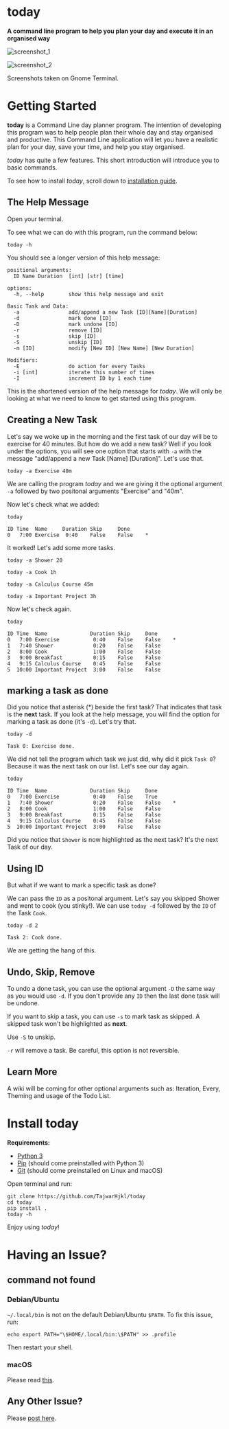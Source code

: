 # today

**A command line program to help you plan your day and execute it in an organised way**

![screenshot_1](screenshots/screenshot_1.png)

![screenshot_2](screenshots/screenshot_2.png)

Screenshots taken on Gnome Terminal.

# Getting Started

**today** is a Command Line day planner program. The intention of developing this program was to help people plan their whole day and stay organised and productive. This Command Line application will let you have a realistic plan for your day, save your time, and help you stay organised.

*today* has quite a few features. This short introduction will introduce you to basic commands.

To see how to install *today*, scroll down to [installation guide](#Install-today).

## The Help Message

Open your terminal.

To see what we can do with this program, run the command below:

```console
today -h
```

You should see a longer version of this help message:

```
positional arguments:
  ID Name Duration  [int] [str] [time]

options:
  -h, --help        show this help message and exit

Basic Task and Data:
  -a                add/append a new Task [ID][Name][Duration]
  -d                mark done [ID]
  -D                mark undone [ID]
  -r                remove [ID]
  -s                skip [ID]
  -S                unskip [ID]
  -m [ID]           modify [New ID] [New Name] [New Duration]

Modifiers:
  -E                do action for every Tasks
  -i [int]          iterate this number of times
  -I                increment ID by 1 each time
```

This is the shortened version of the help message for *today*. We will only be looking at what we need to know to get started using this program.

## Creating a New Task

Let's say we woke up in the morning and the first task of our day will be to exercise for 40 minutes. But how do we add a new task? Well if you look under the options, you will see one option that starts with `-a` with the message "add/append a new Task [Name] [Duration]".  Let's use that.

```console
today -a Exercise 40m
```

We are calling the program *today* and we are giving it the optional argument `-a` followed by two positonal arguments "Exercise" and "40m".

Now let's check what we added:

```console
today
```

```
ID Time  Name     Duration Skip     Done
0   7:00 Exercise  0:40    False    False    *
```

It worked! Let's add some more tasks.

```console
today -a Shower 20
```

```console
today -a Cook 1h
```

```console
today -a Calculus Course 45m
```

```console
today -a Important Project 3h
```

Now let's check again.

```console
today
```

```
ID Time  Name              Duration Skip     Done
0   7:00 Exercise           0:40    False    False    *
1   7:40 Shower             0:20    False    False
2   8:00 Cook               1:00    False    False
3   9:00 Breakfast          0:15    False    False
4   9:15 Calculus Course    0:45    False    False
5  10:00 Important Project  3:00    False    False
```

## marking a task as done

Did you notice that asterisk (*) beside the first task? That indicates that task is the **next** task. If you look at the help message, you will find the option for marking a task as done (it's `-d`). Let's try that.

```console
today -d
```

```console
Task 0: Exercise done.
```

We did not tell the program which task we just did, why did it pick `Task 0`? Because it was the next task on our list. Let's see our day again.

```console
today
```

```
ID Time  Name              Duration Skip     Done
0   7:00 Exercise           0:40    False    True
1   7:40 Shower             0:20    False    False    *
2   8:00 Cook               1:00    False    False
3   9:00 Breakfast          0:15    False    False
4   9:15 Calculus Course    0:45    False    False
5  10:00 Important Project  3:00    False    False
```

Did you notice that `Shower` is now highlighted as the next task? It's the next Task of our day.

## Using ID

But what if we want to mark a specific task as done?

We can pass the `ID` as a positonal argument. Let's say you skipped Shower and went to cook (you stinky!). We can use `today -d` followed by the `ID` of the Task `Cook`.

```console
today -d 2
```

```
Task 2: Cook done.
```

We are getting the hang of this.

## Undo, Skip, Remove

To undo a done task, you can use the optional argument `-D` the same way as you would use `-d`. If you don't provide any `ID` then the last done task will be undone.


If you want to skip a task, you can use `-s` to mark task as skipped. A skipped task won't be highlighted as **next**.

Use `-S` to unskip.

`-r` will remove a task. Be careful, this option is not reversible.

## Learn More

A wiki will be coming for other optional arguments such as: Iteration, Every, Theming and usage of the Todo List.

# Install today

**Requirements:**

* [Python 3](https://wiki.python.org/moin/BeginnersGuide/Download)
* [Pip](https://pip.pypa.io/en/stable/installation/) (should come preinstalled with Python 3)
* [Git](https://git-scm.com/book/en/v2/Getting-Started-Installing-Git) (should come preinstalled on Linux and macOS)

Open terminal and run:

```console
git clone https://github.com/TajwarHjkl/today
cd today
pip install .
today -h
```
Enjoy using *today*!

# Having an Issue?

## command not found

### Debian/Ubuntu

`~/.local/bin` is not on the default Debian/Ubuntu `$PATH`. To fix this issue, run:

```console
echo export PATH="\$HOME/.local/bin:\$PATH" >> .profile
```

Then restart your shell.

### macOS

Please read [this](https://stackoverflow.com/questions/35898734/pip-installs-packages-successfully-but-executables-not-found-from-command-line).

## Any Other Issue?

Please [post here](https://github.com/TajwarHjkl/today/issues/new/choose).
